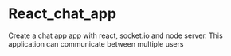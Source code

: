 # React_chat_app
Create a chat app app with react, socket.io and node server. This application can communicate between multiple users

